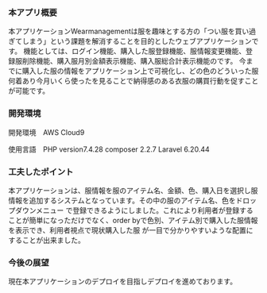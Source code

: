 <h3>本アプリ概要</h3>
本アプリケーションWearmanagementは服を趣味とする方の「つい服を買い過ぎてしまう」という課題を解消することを目的としたウェブアプリケーションです。
機能としては、ログイン機能、購入した服登録機能、服情報変更機能、登録服削除機能、購入服月別金額表示機能、購入服総合計表示機能のです。
今までに購入した服の情報をアプリケーション上で可視化し、どの色のどういった服何着あり今月いくら使ったを見ることで納得感のある衣服の購買行動を促すことが可能です。

<h3>開発環境</h3>
開発環境　AWS Cloud9  
<p>使用言語　PHP version7.4.28
          composer 2.2.7
          Laravel  6.20.44
 </p>
 
 <h3>工夫したポイント</h3>
 本アプリケーションは、服情報を服のアイテム名、金額、色、購入日を選択し服情報を追加するシステムとなっています。その中の服のアイテム名、色をドロップダウンメニュー
 で登録できるようにしました。これにより利用者が登録することが簡単になっただけでなく、order byで色別、アイテム別で購入した服情報を表示でき、利用者視点で現状購入した服
 が一目で分かりやすいような配置にすることが出来ました。
 
 <h3>今後の展望</h3>
 現在本アプリケーションのデプロイを目指しデプロイを進めております。
          
